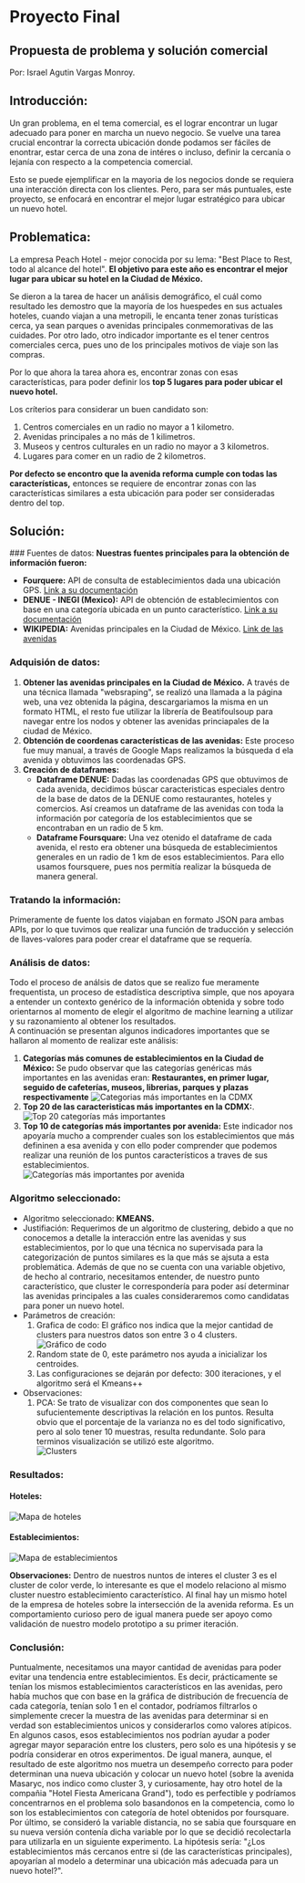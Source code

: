 # Proyecto Final
## Propuesta de problema y solución comercial
Por: Israel Agutin Vargas Monroy.  

## Introducción:  
Un gran problema, en el tema comercial, es el lograr encontrar un lugar adecuado para poner en marcha un nuevo negocio. Se vuelve una tarea crucial encontrar la correcta ubicación donde podamos ser fáciles de enontrar, estar cerca de una zona de intéres o incluso, definir la cercanía o lejanía con respecto a la competencia comercial. 

Esto se puede ejemplificar en la mayoria de los negocios donde se requiera una interacción directa con los clientes. Pero, para ser más puntuales, este proyecto, se enfocará en encontrar el mejor lugar estratégico para ubicar un nuevo hotel. 

## Problematica:
La empresa Peach Hotel - mejor conocida por su lema: "Best Place to Rest, todo al alcance del hotel". **El objetivo para este año es encontrar el mejor lugar para ubicar su hotel en la Ciudad de México.**  

Se dieron a la tarea de hacer un análisis demográfico, el cuál como resultado les demostro que la mayoría de los huespedes en sus actuales hoteles, cuando viajan a una metropili, le encanta tener zonas turísticas cerca, ya sean parques o avenidas principales conmemorativas de las cuidades. Por otro lado, otro indicador importante es el tener centros comerciales cerca, pues uno de los principales motivos de viaje son las compras. 

Por lo que ahora la tarea ahora es, encontrar zonas con esas características, para poder definir los **top 5 lugares para poder ubicar el nuevo hotel.**

Los críterios para considerar un buen candidato son: 
1. Centros comerciales en un radio no mayor a 1 kilometro.
2. Avenidas principales a no más de 1 kilimetros.
3. Museos y centros culturales en un radio no mayor a 3 kilometros.
4. Lugares para comer en un radio de 2 kilometros.

**Por defecto se encontro que la avenida reforma cumple con todas las características,** entonces se requiere de encontrar zonas con las características similares a esta ubicación para poder ser consideradas dentro del top. 

## Solución:
### Fuentes de datos:
**Nuestras fuentes principales para la obtención de información fueron:**
* **Fourquere:** API de consulta de establecimientos dada una ubicación GPS. [Link a su documentación](https://developer.foursquare.com/reference/place-search)
* **DENUE - INEGI (Mexico):** API de obtención de establecimientos con base en una categoría ubicada en un punto característico. [Link a su documentación](https://www.inegi.org.mx/servicios/api_denue.html)
* **WIKIPEDIA:** Avenidas principales en la Ciudad de México. [Link de las avenidas](https://es.wikipedia.org/wiki/Categor%C3%ADa:Calles_de_Ciudad_de_M%C3%A9xico)
### Adquisión de datos:
1. **Obtener las avenidas principales en la Ciudad de México.** A través de una técnica llamada "websraping", se realizó una llamada a la página web, una vez obtenida la página, descargariamos la misma en un formato HTML, el resto fue utilizar la librería de Beatifoulsoup para navegar entre los nodos y obtener las avenidas princiapales de la ciudad de México.
2. **Obtención de coordenas características de las avenidas:** Este proceso fue muy manual, a través de Google Maps realizamos la búsqueda d ela avenida y obtuvimos las coordenadas GPS.
3. **Creación de dataframes:**
	* **Dataframe DENUE:** Dadas las coordenadas GPS que obtuvimos de cada avenida, decidimos búscar caracteristicas especiales dentro de la base de datos de la DENUE como restaurantes, hoteles y comercios. Así creamos un dataframe de las avenidas con toda la información por categoría de los establecimientos que se encontraban en un radio de 5 km.
	* **Dataframe Foursquare:** Una vez otenido el dataframe de cada avenida, el resto era obtener una búsqueda de establecimientos generales en un radio de 1 km de esos establecimientos. Para ello usamos foursquere, pues nos permitía realizar la búsqueda de manera general.
### Tratando la información:
Primeramente de fuente los datos viajaban en formato JSON para ambas APIs, por lo que tuvimos que realizar una función de traducción y selección de llaves-valores para poder crear el dataframe que se requería. 

### Análisis de datos:
Todo el proceso de análsis de datos que se realizo fue meramente frequentista, un proceso de estadística descriptiva simple, que nos apoyara a entender un contexto genérico de la información obtenida y sobre todo orientarnos al momento de elegir el algoritmo de machine learning a utilizar y su razonamiento al obtener los resultados.   
A continuación se presentan algunos indicadores importantes que se hallaron al momento de realizar este análisis: 

1. **Categorías más comunes de establecimientos en la Ciudad de México:** Se pudo observar que las categorías genéricas más importantes en las avenidas eran: **Restaurantes, en primer lugar, seguido de cafeterías, museos, librerias, parques y plazas respectivamente** 
![Categorias más importantes en la CDMX]("/Imagenes/C_principales_g.png")
2. **Top 20 de las caracteristicas más importantes en la CDMX:**.  
![Top 20 categorías más importantes]("/Imagenes/Top_20.png")
3. **Top 10 de categorías más importantes por avenida:** Este indicador nos apoyaría mucho a comprender cuales son los establecimientos que más defininen a esa avenida y con ello poder comprender que podemos realizar una reunión de los puntos característicos a traves de sus establecimientos.   
![Categorías más importantes por avenida]("/Imagenes/Categorias_establecimientos.png")

### Algoritmo seleccionado:
* Algoritmo seleccionado: **KMEANS.**
* Justifiación: Requerimos de un algoritmo de clustering, debido a que no conocemos a detalle la interacción entre las avenidas y sus establecimientos, por lo que una técnica no supervisada para la categorización de puntos similares es la que más se ajsuta a esta problemática. Además de que no se cuenta con una variable objetivo, de hecho al contrario, necesitamos entender, de nuestro punto característico, que cluster le correspondería para poder así determinar las avenidas principales a las cuales consideraremos como candidatas para poner un nuevo hotel.
* Parámetros de creación: 
	1. Grafica de codo: El gráfico nos indica que la mejor cantidad de clusters para nuestros datos son entre 3 o 4 clusters.    
![Gráfico de codo]("/Imagenes/codo.png")
	2. Random state de 0, este parámetro nos ayuda a inicializar los centroides.
	3. Las configuraciones se dejarán por defecto: 300 iteraciones, y el algoritmo será el Kmeans++
* Observaciones:       
	1. PCA: Se trato de visualizar con dos componentes que sean lo sufucientemente descriptivas la relación en los puntos. Resulta obvio que el porcentaje de la varianza no es del todo significativo, pero al solo tener 10 muestras, resulta redundante. Solo para terminos visualización se utilizó este algoritmo.    
![Clusters]("/Imagenes/clusters.png")

### Resultados:

#### Hoteles:

![Mapa de hoteles]("/Imagenes/punto_interesante.png")

#### Establecimientos:

![Mapa de establecimientos]("/Imagenes/establecimientos_mapa.png")

**Observaciones:** Dentro de nuestros nuntos de interes el cluster 3 es el cluster de color verde, lo interesante es que el modelo relaciono al mismo cluster nuestro establecimiento característico. Al final hay un mismo hotel de la empresa de hoteles sobre la intersección de la avenida reforma. Es un comportamiento curioso pero de igual manera puede ser apoyo como validación de nuestro modelo prototipo a su primer iteración.

### Conclusión:   
Puntualmente, necesitamos una mayor cantidad de avenidas para poder evitar una tendencia entre establecimientos. Es decir, prácticamente se tenían los mismos establecimientos característicos en las avenidas, pero había muchos que con base en la gráfica de distribución de frecuencía de cada categoría, tenían solo 1 en el contador, podríamos filtrarlos o simplemente crecer la muestra de las avenidas para determinar si en verdad son establecimientos unicos y considerarlos como valores atípicos.
En algunos casos, esos establecimientos nos podrían ayudar a poder agregar mayor separación entre los clusters, pero solo es una hipótesis y se podría considerar en otros experimentos. De igual manera, aunque, el resultado de este algoritmo nos muetra un desempeño correcto para poder determinan una nueva ubicación y colocar un nuevo hotel (sobre la avenida Masaryc, nos indico como cluster 3, y curiosamente, hay otro hotel de la compañia "Hotel Fiesta Americana Grand"), todo es perfectible y podríamos concentrarnos en el problema solo basandonos en la competencia, como lo son los establecimientos con categoría de hotel obtenidos por foursquare.
Por último, se consideró la variable distancia, no se sabia que foursquare en su nueva versión contenía dicha variable por lo que se decidió recolectarla para utilizarla en un siguiente experimento. La hipótesis sería: "¿Los establecimientos más cercanos entre si (de las características principales), apoyarían al modelo a determinar una ubicación más adecuada para un nuevo hotel?".

